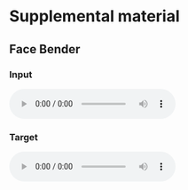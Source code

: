 
# Supplemental material

## Face Bender

### Input

<audio controls>
  <source src="{{site.baseurl}}/examples/facebender-rndamp_input.wav" type="audio/ogg">
  <source src="{{site.baseurl}}/examples/facebender-rndamp_input.wav" type="audio/mpeg">
  Your browser does not support the audio tag. 
</audio>

### Target

<audio controls>
  <source src="{{site.baseurl}}/examples/facebender-rndamp_target.wav" type="audio/ogg">
  <source src="{{site.baseurl}}/examples/facebender-rndamp_target.wav" type="audio/mpeg">
  Your browser does not support the audio tag. 
</audio>
